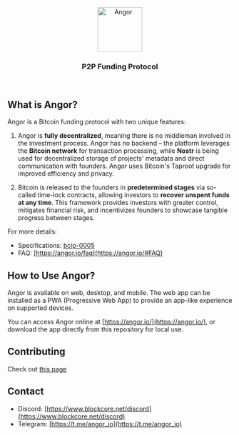 
<p align="center">
    <img src="https://github.com/user-attachments/assets/fe8c48ab-3479-4312-8e09-7dedce6850f5" height="100" alt="Angor" />
</p>

<h3 align="center">
    P2P Funding Protocol
</h3>

<br>

## What is Angor?

Angor is a Bitcoin funding protocol with two unique features:

1. Angor is **fully decentralized**, meaning there is no middleman involved in the investment process. Angor has no backend – the platform leverages the **Bitcoin network** for transaction processing, while **Nostr** is being used for decentralized storage of projects' metadata and direct communication with founders. Angor uses Bitcoin's Taproot upgrade for improved efficiency and privacy.

2. Bitcoin is released to the founders in **predetermined stages** via so-called time-lock contracts, allowing investors to **recover unspent funds at any time**. This framework provides investors with greater control, mitigates financial risk, and incentivizes founders to showcase tangible progress between stages.

For more details:
* Specifications: [bcip-0005](https://github.com/block-core/bcips/blob/main/bcip-0005.md)
* FAQ: [https://angor.io/faq](https://angor.io/#FAQ)
  
## How to Use Angor?

Angor is available on web, desktop, and mobile. The web app can be installed as a PWA (Progressive Web App) to provide an app-like experience on supported devices.

You can access Angor online at [https://angor.io/](https://angor.io/), or download the app directly from this repository for local use.

## Contributing

Check out [this page](/CONTRIBUTING.MD)

## Contact
* Discord: [https://www.blockcore.net/discord](https://www.blockcore.net/discord)
* Telegram: [https://t.me/angor_io](https://t.me/angor_io)
